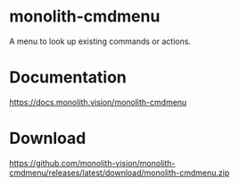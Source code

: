 # monolith-cmdmenu
A menu to look up existing commands or actions.

# Documentation
https://docs.monolith.vision/monolith-cmdmenu

# Download
https://github.com/monolith-vision/monolith-cmdmenu/releases/latest/download/monolith-cmdmenu.zip
